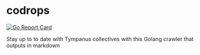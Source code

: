 # codrops
[![Go Report Card](https://goreportcard.com/badge/github.com/rentziass/codrops)](https://goreportcard.com/report/github.com/rentziass/codrops)


Stay up to to date with Tympanus collectives with this Golang crawler that outputs in markdown
